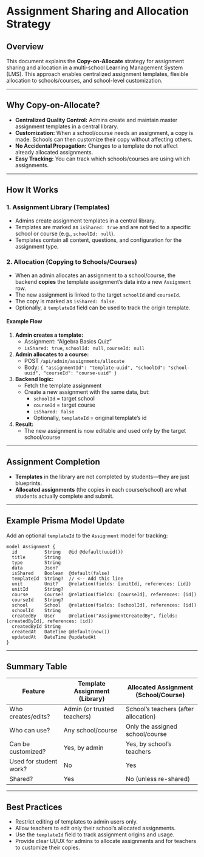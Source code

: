 # Assignment Sharing and Allocation Strategy

## Overview
This document explains the **Copy-on-Allocate** strategy for assignment sharing and allocation in a multi-school Learning Management System (LMS). This approach enables centralized assignment templates, flexible allocation to schools/courses, and school-level customization.

---

## Why Copy-on-Allocate?
- **Centralized Quality Control:** Admins create and maintain master assignment templates in a central library.
- **Customization:** When a school/course needs an assignment, a copy is made. Schools can then customize their copy without affecting others.
- **No Accidental Propagation:** Changes to a template do not affect already allocated assignments.
- **Easy Tracking:** You can track which schools/courses are using which assignments.

---

## How It Works

### 1. Assignment Library (Templates)
- Admins create assignment templates in a central library.
- Templates are marked as `isShared: true` and are not tied to a specific school or course (e.g., `schoolId: null`).
- Templates contain all content, questions, and configuration for the assignment type.

### 2. Allocation (Copying to Schools/Courses)
- When an admin allocates an assignment to a school/course, the backend **copies** the template assignment’s data into a new `Assignment` row.
- The new assignment is linked to the target `schoolId` and `courseId`.
- The copy is marked as `isShared: false`.
- Optionally, a `templateId` field can be used to track the origin template.

#### Example Flow
1. **Admin creates a template:**
   - Assignment: “Algebra Basics Quiz”
   - `isShared: true`, `schoolId: null`, `courseId: null`
2. **Admin allocates to a course:**
   - POST `/api/admin/assignments/allocate`
   - Body: `{ "assignmentId": "template-uuid", "schoolId": "school-uuid", "courseId": "course-uuid" }`
3. **Backend logic:**
   - Fetch the template assignment
   - Create a new assignment with the same data, but:
     - `schoolId` = target school
     - `courseId` = target course
     - `isShared: false`
     - Optionally, `templateId` = original template’s id
4. **Result:**
   - The new assignment is now editable and used only by the target school/course

---

## Assignment Completion
- **Templates** in the library are not completed by students—they are just blueprints.
- **Allocated assignments** (the copies in each course/school) are what students actually complete and submit.

---

## Example Prisma Model Update
Add an optional `templateId` to the `Assignment` model for tracking:

```prisma
model Assignment {
  id          String   @id @default(uuid())
  title       String
  type        String
  data        Json?
  isShared    Boolean  @default(false)
  templateId  String?  // <-- Add this line
  unit        Unit?    @relation(fields: [unitId], references: [id])
  unitId      String?
  course      Course?  @relation(fields: [courseId], references: [id])
  courseId    String?
  school      School   @relation(fields: [schoolId], references: [id])
  schoolId    String
  createdBy   User     @relation("AssignmentCreatedBy", fields: [createdById], references: [id])
  createdById String
  createdAt   DateTime @default(now())
  updatedAt   DateTime @updatedAt
}
```

---

## Summary Table

| Feature                | Template Assignment (Library) | Allocated Assignment (School/Course) |
|------------------------|------------------------------|--------------------------------------|
| Who creates/edits?     | Admin (or trusted teachers)  | School’s teachers (after allocation) |
| Who can use?           | Any school/course            | Only the assigned school/course      |
| Can be customized?     | Yes, by admin                | Yes, by school’s teachers            |
| Used for student work? | No                           | Yes                                  |
| Shared?                | Yes                          | No (unless re-shared)                |

---

## Best Practices
- Restrict editing of templates to admin users only.
- Allow teachers to edit only their school’s allocated assignments.
- Use the `templateId` field to track assignment origins and usage.
- Provide clear UI/UX for admins to allocate assignments and for teachers to customize their copies. 